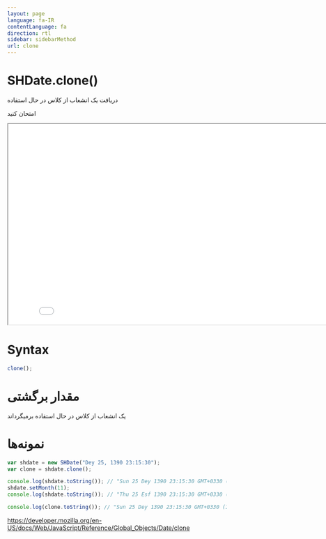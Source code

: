 ```yaml
---
layout: page
language: fa-IR
contentLanguage: fa
direction: rtl
sidebar: sidebarMethod
url: clone
---
```


# SHDate.clone()

دریافت یک انشعاب از کلاس در حال استفاده

امتحان کنید

<iframe style="width: 830px; height: 460px;" src="/SHDateTime-js/examples/live.html?function=clone" title="MDN Web Docs Interactive Example" loading="lazy"></iframe>
<br/>

# Syntax

```js
clone();
```

# مقدار برگشتی

یک انشعاب از کلاس در حال استفاده برمیگرداند

# نمونه‌ها

```js
var shdate = new SHDate("Dey 25, 1390 23:15:30");
var clone = shdate.clone();

console.log(shdate.toString()); // "Sun 25 Dey 1390 23:15:30 GMT+0330 (Iran Standard Time)"
shdate.setMonth(11);
console.log(shdate.toString()); // "Thu 25 Esf 1390 23:15:30 GMT+0330 (Iran Standard Time)"

console.log(clone.toString()); // "Sun 25 Dey 1390 23:15:30 GMT+0330 (Iran Standard Time)"
```

https://developer.mozilla.org/en-US/docs/Web/JavaScript/Reference/Global_Objects/Date/clone
